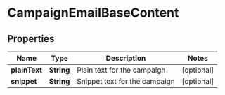 

# CampaignEmailBaseContent


## Properties

| Name | Type | Description | Notes |
|------------ | ------------- | ------------- | -------------|
|**plainText** | **String** | Plain text for the campaign |  [optional] |
|**snippet** | **String** | Snippet text for the campaign |  [optional] |



